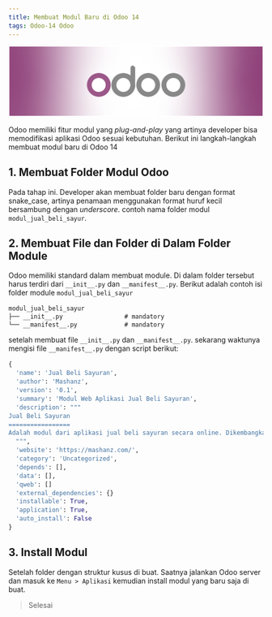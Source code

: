 ```yaml
---
title: Membuat Modul Baru di Odoo 14
tags: Odoo-14 Odoo 
---
```


![Odoo Header](media/header-odoo.svg)

Odoo memiliki fitur modul yang _plug-and-play_ yang artinya developer bisa memodifikasi aplikasi Odoo sesuai kebutuhan.  Berikut ini langkah-langkah membuat modul baru di Odoo 14

## 1. Membuat Folder Modul Odoo
Pada tahap ini. Developer akan membuat folder baru dengan format snake_case, artinya penamaan menggunakan format huruf kecil bersambung dengan _underscore_. contoh nama folder modul `modul_jual_beli_sayur`.

<!--more-->

## 2. Membuat File dan Folder di Dalam Folder Module
Odoo memiliki standard dalam membuat module. Di dalam folder tersebut harus terdiri dari `__init__.py` dan `__manifest__.py`. Berikut adalah contoh isi folder module `modul_jual_beli_sayur`
```
modul_jual_beli_sayur
├── __init__.py                 # mandatory
└── __manifest__.py             # mandatory
```
setelah membuat file `__init__.py` dan `__manifest__.py`. sekarang waktunya mengisi file `__manifest__.py` dengan script berikut:
```py
{
  'name': 'Jual Beli Sayuran',
  'author': 'Mashanz',
  'version': '0.1',
  'summary': 'Modul Web Aplikasi Jual Beli Sayuran',
  'description': """
Jual Beli Sayuran
=================
Adalah modul dari aplikasi jual beli sayuran secara online. Dikembangkan dengan sepenuh cinta dan kasih sayang.
  """,
  'website': 'https://mashanz.com/',
  'category': 'Uncategorized',
  'depends': [],
  'data': [],
  'qweb': []
  'external_dependencies': {}
  'installable': True,
  'application': True,
  'auto_install': False
}

```
## 3. Install Modul
Setelah folder dengan struktur kusus di buat. Saatnya jalankan Odoo server dan masuk ke `Menu > Aplikasi` kemudian install modul yang baru saja di buat.

> Selesai